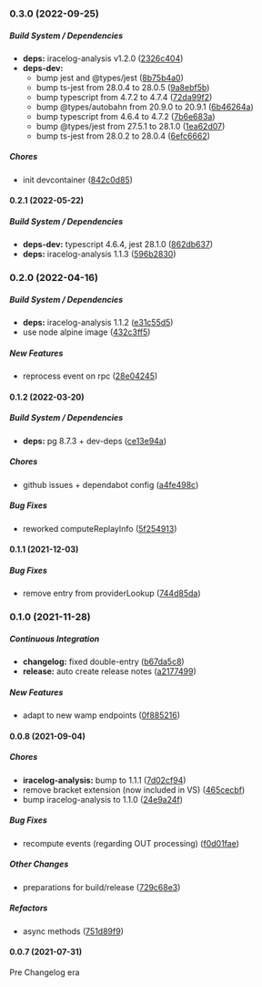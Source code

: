 ### 0.3.0 (2022-09-25)

##### Build System / Dependencies

* **deps:**  iracelog-analysis v1.2.0 ([2326c404](https://github.com/mpapenbr/iracelog-analysis-service/commit/2326c404532047151bd04ce3a2a0f36751e025cd))
* **deps-dev:**
  *  bump jest and @types/jest ([8b75b4a0](https://github.com/mpapenbr/iracelog-analysis-service/commit/8b75b4a0890c209974cb4ed487fe75a5f5fcc331))
  *  bump ts-jest from 28.0.4 to 28.0.5 ([9a8ebf5b](https://github.com/mpapenbr/iracelog-analysis-service/commit/9a8ebf5b7f23a2ac0296a6a1c2c50e4d9850c3a8))
  *  bump typescript from 4.7.2 to 4.7.4 ([72da99f2](https://github.com/mpapenbr/iracelog-analysis-service/commit/72da99f2ce0685df388aa61ea10ab6d016882a01))
  *  bump @types/autobahn from 20.9.0 to 20.9.1 ([6b46264a](https://github.com/mpapenbr/iracelog-analysis-service/commit/6b46264ab49ca2cc41db27710d4530ddc31a05c7))
  *  bump typescript from 4.6.4 to 4.7.2 ([7b6e683a](https://github.com/mpapenbr/iracelog-analysis-service/commit/7b6e683a129bb2130d5eb84b6b2605b377277bc7))
  *  bump @types/jest from 27.5.1 to 28.1.0 ([1ea62d07](https://github.com/mpapenbr/iracelog-analysis-service/commit/1ea62d074e27c9e13b45044d110e12623829434d))
  *  bump ts-jest from 28.0.2 to 28.0.4 ([6efc6662](https://github.com/mpapenbr/iracelog-analysis-service/commit/6efc6662140e2bca959a075c207ce2bc76e8e5a4))

##### Chores

*  init devcontainer ([842c0d85](https://github.com/mpapenbr/iracelog-analysis-service/commit/842c0d85d229fdb6d663c19cebf8309818969462))

#### 0.2.1 (2022-05-22)

##### Build System / Dependencies

* **deps-dev:**  typescript 4.6.4, jest 28.1.0 ([862db637](https://github.com/mpapenbr/iracelog-analysis-service/commit/862db637a4d737a5cd01cf7c3c50036104556454))
* **deps:**  iracelog-analysis 1.1.3 ([596b2830](https://github.com/mpapenbr/iracelog-analysis-service/commit/596b2830c316810020cf73e17969f5e938dcdc0e))

### 0.2.0 (2022-04-16)

##### Build System / Dependencies

* **deps:**  iracelog-analysis 1.1.2 ([e31c55d5](https://github.com/mpapenbr/iracelog-analysis-service/commit/e31c55d5b1d2e20093ecc7c0f648c56be058b707))
*  use node alpine image ([432c3ff5](https://github.com/mpapenbr/iracelog-analysis-service/commit/432c3ff5d2206eb85848beebdb9f0a36004de179))

##### New Features

*  reprocess event on rpc ([28e04245](https://github.com/mpapenbr/iracelog-analysis-service/commit/28e04245366987c077c96162cbdf138ec2976dd8))

#### 0.1.2 (2022-03-20)

##### Build System / Dependencies

* **deps:**  pg 8.7.3 + dev-deps ([ce13e94a](https://github.com/mpapenbr/iracelog-analysis-service/commit/ce13e94ab43fae6596f033b437601846df91b26c))

##### Chores

*  github issues + dependabot config ([a4fe498c](https://github.com/mpapenbr/iracelog-analysis-service/commit/a4fe498ce3d47f800d3772698009a16174ea1b23))

##### Bug Fixes

*  reworked computeReplayInfo ([5f254913](https://github.com/mpapenbr/iracelog-analysis-service/commit/5f254913c54a963047be63947887f85a80742393))

#### 0.1.1 (2021-12-03)

##### Bug Fixes

*  remove entry from providerLookup ([744d85da](https://github.com/mpapenbr/iracelog-analysis-service/commit/744d85daf9c20018b16591e842abd8b40c805073))

### 0.1.0 (2021-11-28)

##### Continuous Integration

* **changelog:**  fixed double-entry ([b67da5c8](https://github.com/mpapenbr/iracelog-analysis-service/commit/b67da5c8edf623539ebcc60c9dc4f452b079738b))
* **release:**  auto create release notes ([a2177499](https://github.com/mpapenbr/iracelog-analysis-service/commit/a2177499851bb9bbad77eafa904b64d40fb64ba0))

##### New Features

*  adapt to new wamp endpoints ([0f885216](https://github.com/mpapenbr/iracelog-analysis-service/commit/0f885216bdffe194ec2c2dfea0056a4aff0aea83))

#### 0.0.8 (2021-09-04)

##### Chores

- **iracelog-analysis:** bump to 1.1.1 ([7d02cf94](https://github.com/mpapenbr/iracelog-analysis-service/commit/7d02cf94369120a0d4418698b17313a4a6b74f80))
- remove bracket extension (now included in VS) ([465cecbf](https://github.com/mpapenbr/iracelog-analysis-service/commit/465cecbfc3b5f35421140a0061a7dafbab510a73))
- bump iracelog-analysis to 1.1.0 ([24e9a24f](https://github.com/mpapenbr/iracelog-analysis-service/commit/24e9a24f38e1e0a722b2e01d905ecdf80bca0343))

##### Bug Fixes

- recompute events (regarding OUT processing) ([f0d01fae](https://github.com/mpapenbr/iracelog-analysis-service/commit/f0d01fae4ef17478b3ab06ad8664bea9397eac2b))

##### Other Changes

- preparations for build/release ([729c68e3](https://github.com/mpapenbr/iracelog-analysis-service/commit/729c68e3f8cd6d1f937b071f5eb1fad69d762792))

##### Refactors

- async methods ([751d89f9](https://github.com/mpapenbr/iracelog-analysis-service/commit/751d89f9459998dab9924a6c702dd9a225970946))

#### 0.0.7 (2021-07-31)

Pre Changelog era
